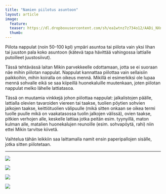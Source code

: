 ```yaml
---
title: "Namien piilotus asuntoon"
layout: article
image:
  feature:
  teaser: https://dl.dropboxusercontent.com/sh/ea1wtnz7z734o12/AADi_NXnb0a818xsRJAX2rBxa/aktivointi/namien-piilotus-asuntoon/DSC30804-245px.jpg
  thumb:
---
```


Piilota nappulat (noin 50–100 kpl) ympäri asuntoa tai piilota vain yksi lihan tai juuston pala koko asuntoon (kätevä tapa hävittää vahingossa lattialle putoilleet juustosiivut).

Tässä tehtävässä laitan Mikin parvekkeelle odottamaan, jotta se ei suoraan näe mihin piilotan nappulat. Nappulat kannattaa piilottaa vain sellaisiin paikkoihin, mihin koiralla on oikeus mennä. Mikillä ei esimerkiksi ole lupaa mennä sohvalle eikä se saa kiipeillä huonekaluille muutenkaan, joten piilotan nappulat melko lähelle lattiatasoa.

Tässä on muutamia vinkkejä johon piilottaa nappulat: jalkalistojen päälle, lattialla olevien tavaroiden viereen tai taakse, tuolien pöytien sohvien jalkojen taakse, keittiötuolien välipuulle (mikä sitten onkaan se oikea termi tuolle puulle mikä on vaakatasossa tuolin jalkojen välissä), ovien taakse, pitkien verhojen alle, keskelle lattiaa jotka peitän esim. tyynyillä, maton kulman alle, matalien huonekalujen reunoille (esim. sohvapöytä, rahi) niin ettei Mikin tarvitse kiivetä.

Vaihtelua tähän leikkiin saa laittamalla namit ensin paperipallojen sisälle, jotka sitten piilotetaan.

---

[![](https://dl.dropboxusercontent.com/sh/ea1wtnz7z734o12/AABA06fVs7_CJnlXoIweBZXya/aktivointi/namien-piilotus-asuntoon/DSC30802-800px.jpg)](https://dl.dropboxusercontent.com/sh/ea1wtnz7z734o12/AADJNygvQa5m6cGDUvu5DudXa/aktivointi/namien-piilotus-asuntoon/DSC30802.jpg)

[![](https://dl.dropboxusercontent.com/sh/ea1wtnz7z734o12/AADlkEXmsDrcA-EMI2rUG6fia/aktivointi/namien-piilotus-asuntoon/DSC30814-800px.jpg)](https://dl.dropboxusercontent.com/sh/ea1wtnz7z734o12/AAAEYDFOUkdaw9LZeU-PLTHfa/aktivointi/namien-piilotus-asuntoon/DSC30814.jpg)

[![](https://dl.dropboxusercontent.com/sh/ea1wtnz7z734o12/AABWIVWO_cDcp5LovHieETU1a/aktivointi/namien-piilotus-asuntoon/DSC30810-800px.jpg)](https://dl.dropboxusercontent.com/sh/ea1wtnz7z734o12/AAAKFuVHweL_TIlsUVMWNA6-a/aktivointi/namien-piilotus-asuntoon/DSC30810.jpg)

[![](https://dl.dropboxusercontent.com/sh/ea1wtnz7z734o12/AACBOrbOOImKbE6wzb6xVjSIa/aktivointi/namien-piilotus-asuntoon/DSC30804-800px.jpg)](https://dl.dropboxusercontent.com/sh/ea1wtnz7z734o12/AACmjUIUiQGOgKfXrsJ3qqG2a/aktivointi/namien-piilotus-asuntoon/DSC30804.jpg)
